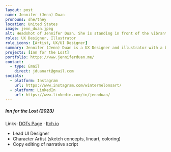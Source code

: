 ```yaml
---
layout: post
name: Jennifer (Jenn) Duan
pronouns: she/they
location: United States
image: jenn_duan.jpeg
alt: Headshot of Jennifer Duan. She is standing in front of the vibrantly decorated windows of a coffee shop.
roles: UX Designer, Illustrator
role_icons: [Artist, UX/UI Designer]
summary: Jennifer (Jenn) Duan is a UX Designer and illustrator with a background in Psychology. Her focus lies in bringing joy to everyday products, particularly at the intersections of health, games, and art. Beyond design, Jenn expresses her creativity through community art, zines, and reading slice-of-life stories.
projects: [Inn for the Lost]
portfolio: https://www.jenniferduan.me/
contact:
  - type: Email
    direct: jduanart@gmail.com
socials:
  - platform: Instagram
    url: https://www.instagram.com/wintermelonsart/
  - platform: LinkedIn
    url: https://www.linkedin.com/in/jennduan/
---
```


##### _Inn for the Lost (2023)_
Links: [DOTs Page](/projects/inn-lost) &middot; <a target="_blank" rel="noopener" href="https://shleedelie.itch.io/inn-for-the-lost">Itch.io</a>
- Lead UI Designer
- Character Artist (sketch concepts, lineart, coloring)
- Copy editing of narrative script